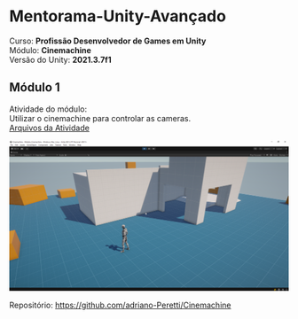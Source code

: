 # Mentorama-Unity-Avançado

Curso: **Profissão Desenvolvedor de Games em Unity**<br/>
Módulo: **Cinemachine**<br/>
Versão do Unity: **2021.3.7f1**<br/>


## Módulo 1

Atividade do módulo:<br/>
Utilizar o cinemachine para controlar as cameras.<br/>
[Arquivos da Atividade](https://github.com/adriano-Peretti/Cinemachine/tree/main/Files )

<img src="/Files/Cinemachine.png" alt="project"/>


Repositório: https://github.com/adriano-Peretti/Cinemachine


